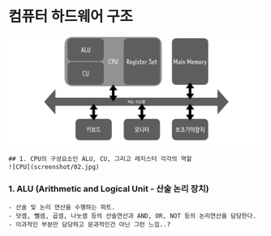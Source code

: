 # 컴퓨터 하드웨어 구조
![컴퓨터 하드웨어 구성](screenshot/01.jpg)
```
## 1. CPU의 구성요소인 ALU, CU, 그리고 레지스터 각각의 역할
![CPU](screenshot/02.jpg)
```
### 1. ALU (Arithmetic and Logical Unit - 산술 논리 장치)
```
- 산술 및 논리 연산을 수행하는 파트.
- 덧셈, 뺄셈, 곱셈, 나눗셈 등의 산술연산과 AND, OR, NOT 등의 논리연산을 담당한다.
- 이과적인 부분만 담당하고 문과적인건 아닌 그런 느낌..?
```